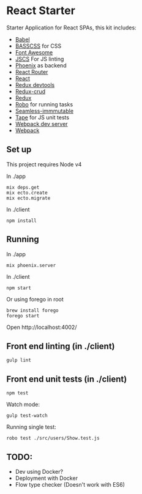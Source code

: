 # React Starter

Starter Application for React SPAs, this kit includes:

- [Babel](https://babeljs.io/)
- [BASSCSS](http://www.basscss.com/) for CSS
- [Font Awesome](https://fortawesome.github.io/Font-Awesome/)
- [JSCS](http://jscs.info/) For JS linting
- [Phoenix](http://www.phoenixframework.org/) as backend
- [React Router](https://github.com/rackt/react-router)
- [React](http://facebook.github.io/react/)
- [Redux devtools](https://github.com/gaearon/redux-devtools)
- [Redux-crud](https://github.com/Versent/redux-crud)
- [Redux](https://github.com/rackt/redux)
- [Robo](https://github.com/tj/robo) for running tasks
- [Seamless-immmutable](https://github.com/rtfeldman/seamless-immutable)
- [Tape](https://github.com/substack/tape) for JS unit tests
- [Webpack dev server](http://webpack.github.io/docs/webpack-dev-server.html)
- [Webpack](http://webpack.github.io/)

## Set up

This project requires Node v4

In ./app

```
mix deps.get
mix ecto.create
mix ecto.migrate
```

In ./client

```
npm install
```

## Running

In ./app

```
mix phoenix.server
```

In ./client

```
npm start
```

Or using forego in root

```
brew install forego
forego start
```

Open http://localhost:4002/


## Front end linting (in ./client)

```
gulp lint
```

## Front end unit tests (in ./client)

```
npm test
```

Watch mode:

```
gulp test-watch
```

Running single test:

```
robo test ./src/users/Show.test.js
```

## TODO:

- Dev using Docker?
- Deployment with Docker
- Flow type checker (Doesn't work with ES6)


